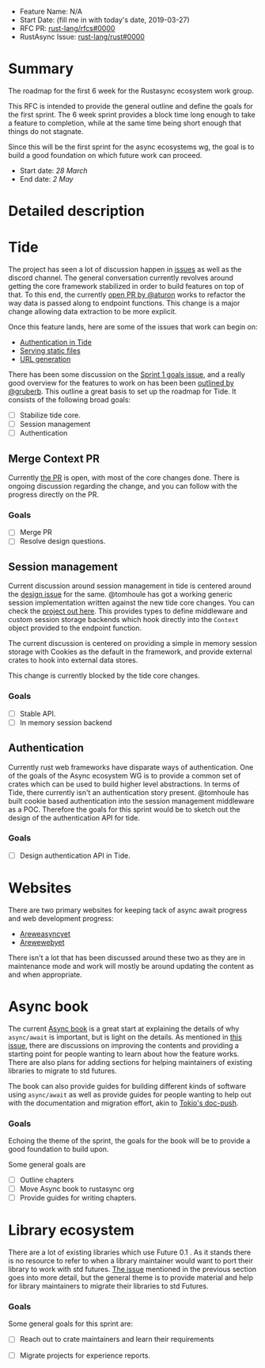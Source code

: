 - Feature Name: N/A
- Start Date: (fill me in with today's date, 2019-03-27)
- RFC PR: [rust-lang/rfcs#0000](https://github.com/rust-lang/rfcs/pull/0000)
- RustAsync Issue: [rust-lang/rust#0000](https://github.com/rust-lang/rust/issues/0000)

# Summary
[summary]: #summary

The roadmap for the first 6 week for the Rustasync ecosystem work group.

This RFC is intended to provide the general outline and define the goals for the first sprint. The 6 week sprint provides a block time long enough to take a feature to completion, while at the same time being short enough that things do not stagnate.

Since this will be the first sprint for the async ecosystems wg, the goal is to build a good foundation on which future work can proceed.

* Start date: *28 March*
* End date: *2 May*

# Detailed description
[detailed-description]: #detailed-description

# Tide
[tide]: #tide

The project has seen a lot of discussion happen in [issues][issues] as well as the discord channel. The general conversation currently revolves around getting the core framework stabilized in order to build features on top of that. To this end, the currently [open PR by @aturon][context-pr] works to refactor the way data is passed along to endpoint functions. This change is a major change allowing data extraction to be more explicit.

 Once this feature lands, here are some of the issues that work can begin on:

 * [Authentication in Tide][issues-99]
 * [Serving static files][issues-63]
 * [URL generation][issues-24]

There has been some discussion on the [Sprint 1 goals issue][sprint-goals], and a really good overview for the features to work on has been been [outlined by @gruberb][goals-outline]. This outline a great basis to set up the roadmap for Tide. It consists of the following broad goals:

* [ ] Stabilize tide core.
* [ ] Session management
* [ ] Authentication

## Merge Context PR
[merge-context-pr]: #merge-context-pr

Currently [the PR][context-pr] is open, with most of the core changes done. There is ongoing discussion regarding the change, and you can follow with the progress directly on the PR.


### Goals
[stabilize-core-goals]: #stabilize-core-goals

* [ ] Merge PR
* [ ] Resolve design questions.

## Session management
[session-management]: #session-management

Current discussion around session management in tide is centered around the [design issue][issues-9] for the same. @tomhoule has got a working generic session implementation written against the new tide core changes. You can check the [project out here][session-project]. This provides types to define middleware and custom session storage backends which hook directly into the `Context` object provided to the endpoint function.

The current discussion is centered on providing a simple in memory session storage with Cookies as the default in the framework, and provide external crates to hook into external data stores.

This change is currently blocked by the tide core changes.

### Goals

* [ ] Stable API.
* [ ] In memory session backend

## Authentication
[Authentication]: #authentication

Currently rust web frameworks have disparate ways of authentication. One of the goals of the Async ecosystem WG is to provide a common set of crates which can be used to build higher level abstractions. In terms of Tide, there currently isn't an authentication story present. @tomhoule has built cookie based authentication into the session management middleware as a POC. Therefore the goals for this sprint would be to sketch out the design of the authentication API for tide.

### Goals

* [ ] Design authentication API in Tide.

[issues]: https://github.com/rustasync/tide/issues/
[context-pr]: https://github.com/rustasync/tide/pull/156
[issues-9]: https://github.com/rustasync/tide/issues/9
[issues-99]: https://github.com/rustasync/tide/issues/99
[issues-63]: https://github.com/rustasync/tide/issues/63
[issues-24]: https://github.com/rustasync/tide/issues/24

[sprint-goals]: https://github.com/rustasync/team/issues/96
[goals-outline]: https://github.com/rustasync/team/issues/96#issuecomment-471552499
[session-project]: https://github.com/tomhoule/tide-cookie-session

# Websites
[websites]: #websites

There are two primary websites for keeping tack of async await progress and web development progress:

* [Areweasyncyet][areweasyncyet]
* [Arewewebyet][Arewewebyet]

There isn't a lot that has been discussed around these two as they are in maintenance mode and work will mostly be around updating the content as and when appropriate.

[areweasyncyet]: https://areweasyncyet.rs/
[arewewebyet]: http://www.arewewebyet.org/

# Async book
[async-book]: #async-book

The current [Async book][async-book] is a great start at explaining the details of why `async/await` is important, but is light on the details. As mentioned in [this issue][lucio-issue], there are discussions on improving the contents and providing a starting point for people wanting to learn about how the feature works. There are also plans for adding sections for helping maintainers of existing libraries to migrate to std futures.

The book can also provide guides for building different kinds of software using `async/await` as well as provide guides for people wanting to help out with the documentation and migration effort, akin to [Tokio's doc-push][doc-push].


### Goals

Echoing the theme of the sprint, the goals for the book will be to provide a good foundation to build upon.

Some general goals are

* [ ] Outline chapters
* [ ] Move Async book to rustasync org
* [ ] Provide guides for writing chapters.

# Library ecosystem
[library-ecosystem]: #library-ecosystem

There are a lot of existing libraries which use Future 0.1 . As it stands there is no resource to refer to when a library maintainer would want to port their library to work with std futures. [The issue][lucio-issue] mentioned in the previous section goes into more detail, but the general theme is to provide material and help for library maintainers to migrate their libraries to std Futures.

### Goals

Some general goals for this sprint are:

* [ ] Reach out to crate maintainers and learn their requirements
* [ ] Migrate projects for experience reports.


[async-book]: https://rust-lang.github.io/async-book/
[lucio-issue]: https://github.com/rustasync/team/issues/102
[doc-push]: https://tokio.rs/blog/2018-10-doc-blitz/
